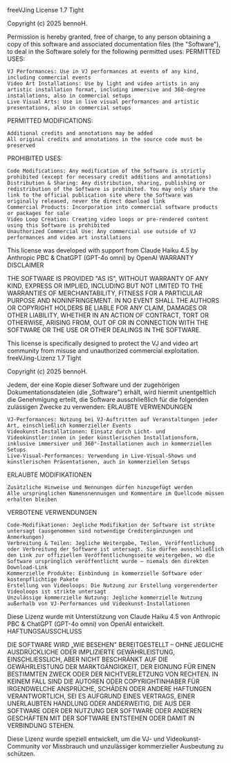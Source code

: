 freeVJing License 1.7 Tight

Copyright (c) 2025 bennoH.

Permission is hereby granted, free of charge, to any person obtaining a copy of this software and associated documentation files (the "Software"), to deal in the Software solely for the following permitted uses:
PERMITTED USES:

    VJ Performances: Use in VJ performances at events of any kind, including commercial events
    Video Art Installations: Use by light and video artists in any artistic installation format, including immersive and 360-degree installations, also in commercial setups
    Live Visual Arts: Use in live visual performances and artistic presentations, also in commercial setups

PERMITTED MODIFICATIONS:

    Additional credits and annotations may be added
    All original credits and annotations in the source code must be preserved

PROHIBITED USES:

    Code Modifications: Any modification of the Software is strictly prohibited (except for necessary credit additions and annotations)
    Distribution & Sharing: Any distribution, sharing, publishing or redistribution of the Software is prohibited. You may only share the link to the official publication site where the Software was originally released, never the direct download link
    Commercial Products: Incorporation into commercial software products or packages for sale
    Video Loop Creation: Creating video loops or pre-rendered content using this Software is prohibited
    Unauthorized Commercial Use: Any commercial use outside of VJ performances and video art installations

This license was developed with support from Claude Haiku 4.5 by Anthropic PBC & ChatGPT (GPT-4o omni) by OpenAI
WARRANTY DISCLAIMER

THE SOFTWARE IS PROVIDED "AS IS", WITHOUT WARRANTY OF ANY KIND, EXPRESS OR IMPLIED, INCLUDING BUT NOT LIMITED TO THE WARRANTIES OF MERCHANTABILITY, FITNESS FOR A PARTICULAR PURPOSE AND NONINFRINGEMENT. IN NO EVENT SHALL THE AUTHORS OR COPYRIGHT HOLDERS BE LIABLE FOR ANY CLAIM, DAMAGES OR OTHER LIABILITY, WHETHER IN AN ACTION OF CONTRACT, TORT OR OTHERWISE, ARISING FROM, OUT OF OR IN CONNECTION WITH THE SOFTWARE OR THE USE OR OTHER DEALINGS IN THE SOFTWARE.

This license is specifically designed to protect the VJ and video art community from misuse and unauthorized commercial exploitation.
freeVJing-Lizenz 1.7 Tight

Copyright (c) 2025 bennoH.

Jedem, der eine Kopie dieser Software und der zugehörigen Dokumentationsdateien (die „Software") erhält, wird hiermit unentgeltlich die Genehmigung erteilt, die Software ausschließlich für die folgenden zulässigen Zwecke zu verwenden:
ERLAUBTE VERWENDUNGEN

    VJ-Performances: Nutzung bei VJ-Auftritten auf Veranstaltungen jeder Art, einschließlich kommerzieller Events
    Videokunst-Installationen: Einsatz durch Licht- und Videokünstler:innen in jeder künstlerischen Installationsform, inklusive immersiver und 360°-Installationen auch in kommerziellen Setups
    Live-Visual-Performances: Verwendung in Live-Visual-Shows und künstlerischen Präsentationen, auch in kommerziellen Setups

ERLAUBTE MODIFIKATIONEN

    Zusätzliche Hinweise und Nennungen dürfen hinzugefügt werden
    Alle ursprünglichen Namensnennungen und Kommentare im Quellcode müssen erhalten bleiben

VERBOTENE VERWENDUNGEN

    Code-Modifikationen: Jegliche Modifikation der Software ist strikte untersagt (ausgenommen sind notwendige Creditergänzungen und Anmerkungen)
    Verbreitung & Teilen: Jegliche Weitergabe, Teilen, Veröffentlichung oder Verbreitung der Software ist untersagt. Sie dürfen ausschließlich den Link zur offiziellen Veröffentlichungsseite weitergeben, wo die Software ursprünglich veröffentlicht wurde – niemals den direkten Download-Link
    Kommerzielle Produkte: Einbindung in kommerzielle Software oder kostenpflichtige Pakete
    Erstellung von Videoloops: Die Nutzung zur Erstellung vorgerenderter Videoloops ist strikte untersagt
    Unzulässige kommerzielle Nutzung: Jegliche kommerzielle Nutzung außerhalb von VJ-Performances und Videokunst-Installationen

Diese Lizenz wurde mit Unterstützung von Claude Haiku 4.5 von Anthropic PBC & ChatGPT (GPT-4o omni) von OpenAI entwickelt.
HAFTUNGSAUSSCHLUSS

DIE SOFTWARE WIRD „WIE BESEHEN" BEREITGESTELLT – OHNE JEGLICHE AUSDRÜCKLICHE ODER IMPLIZIERTE GEWÄHRLEISTUNG, EINSCHLIESSLICH, ABER NICHT BESCHRÄNKT AUF DIE GEWÄHRLEISTUNG DER MARKTGÄNGIGKEIT, DER EIGNUNG FÜR EINEN BESTIMMTEN ZWECK ODER DER NICHTVERLETZUNG VON RECHTEN. IN KEINEM FALL SIND DIE AUTOREN ODER COPYRIGHTINHABER FÜR IRGENDWELCHE ANSPRÜCHE, SCHÄDEN ODER ANDERE HAFTUNGEN VERANTWORTLICH, SEI ES AUFGRUND EINES VERTRAGS, EINER UNERLAUBTEN HANDLUNG ODER ANDERWEITIG, DIE AUS DER SOFTWARE ODER DER NUTZUNG DER SOFTWARE ODER ANDEREN GESCHÄFTEN MIT DER SOFTWARE ENTSTEHEN ODER DAMIT IN VERBINDUNG STEHEN.

Diese Lizenz wurde speziell entwickelt, um die VJ- und Videokunst-Community vor Missbrauch und unzulässiger kommerzieller Ausbeutung zu schützen.
